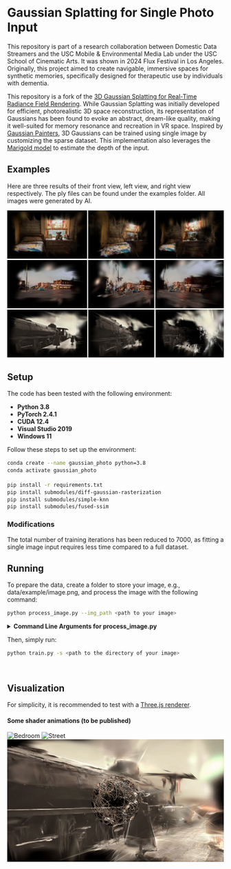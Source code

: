 # Gaussian Splatting for Single Photo Input

This repository is part of a research collaboration between Domestic Data Streamers and the USC Mobile & Environmental Media Lab under the USC School of Cinematic Arts. It was shown in 2024 Flux Festival in Los Angeles. Originally, this project aimed to create navigable, immersive spaces for synthetic memories, specifically designed for therapeutic use by individuals with dementia. 

This repository is a fork of the [3D Gaussian Splatting for Real-Time Radiance Field Rendering](https://github.com/graphdeco-inria/gaussian-splatting). While Gaussian Splatting was initially developed for efficient, photorealistic 3D space reconstruction, its representation of Gaussians has been found to evoke an abstract, dream-like quality, making it well-suited for memory resonance and recreation in VR space. Inspired by [Gaussian Painters](https://github.com/ReshotAI/gaussian-painters), 3D Gaussians can be trained using single image by customizing the sparse dataset. This implementation also leverages the [Marigold model](https://github.com/prs-eth/Marigold) to estimate the depth of the input.

## Examples
Here are three results of their front view, left view, and right view respectively. The ply files can be found under the examples folder. All images were generated by AI.

![Bedroom](assets/gaussian_photo/bedroom.png)
![Street](assets/gaussian_photo/street.png)
![Train](assets/gaussian_photo/train.png)

## Setup

The code has been tested with the following environment:
- **Python 3.8**
- **PyTorch 2.4.1**
- **CUDA 12.4**
- **Visual Studio 2019**
- **Windows 11**

Follow these steps to set up the environment:
```bash
conda create --name gaussian_photo python=3.8
conda activate gaussian_photo

pip install -r requirements.txt
pip install submodules/diff-gaussian-rasterization
pip install submodules/simple-knn
pip install submodules/fused-ssim
```

### Modifications

The total number of training iterations has been reduced to 7000, as fitting a single image input requires less time compared to a full dataset.

## Running

To prepare the data, create a folder to store your image, e.g., data/example/image.png, and process the image with the following command:

```bash
python process_image.py --img_path <path to your image>
```
<details>
<summary><span style="font-weight: bold;">Command Line Arguments for process_image.py</span></summary>

  #### --img_path
  Path to the source image.
  #### --depth_path *(optional)*
  Path to the depth map of the source image, if a custom one is available.
  #### --resize_size *(default: 600)*
  Resizes the image to have its longer side match the specified pixel length.
  #### --depth_scale *(default: 1.0)*
  Scales the depth of the image. Note: Setting this value too high may lead to collapse.
  #### --grid_size *(default: 20)*
  Divides the image into grids for point cloud assignment, reducing resolution for an abstract effect. This value should not exceed the shorter side's pixel count.
</details>


Then, simply run:

```bash
python train.py -s <path to the directory of your image>
```

<br>

## Visualization
For simplicity, it is recommended to test with a [Three.js renderer](https://github.com/mkkellogg/GaussianSplats3D).

#### Some shader animations (to be published)
![Bedroom](assets/gaussian_photo/bedroom.gif)
![Street](assets/gaussian_photo/street.gif)
![Train](assets/gaussian_photo/train.gif)


